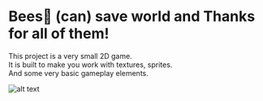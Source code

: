 # Bees🐝 (can) save world and Thanks for all of them!

This project is a very small 2D game.<br />
It is built to make you work with textures, sprites.<br />
And some very basic gameplay elements.<br />

![alt text](https://github.com/chriscooler/Bees_save_world/blob/master/data/so_long.png?raw=true)
